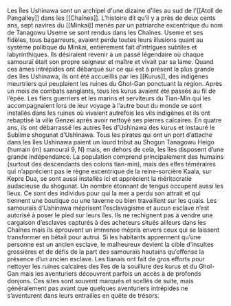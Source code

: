 Les Îles Ushinawa sont un archipel d'une dizaine d'iles au sud de l'[[Atoll de Pangalley]] dans les [[Chaînes]].
L’histoire dit qu’il y a près de deux cents ans, sept navires du [[Minkai]] menés par un patriarche excentrique du nom de Tanagowu Useme se sont rendus dans les Chaînes. Useme et ses fidèles, tous bagarreurs, avaient perdu toutes leurs illusions quant au système politique du Minkai, entièrement fait d’intrigues subtiles et labyrinthiques. Ils désiraient revenir à un passé légendaire où chaque samouraï était son propre seigneur et maître et vivait par sa lame. Quand ces âmes intrépides ont débarqué sur ce qui est à présent la plus grande des îles Ushinawa, ils ont été accueillis par les [[Kurus]], des indigènes meurtriers qui peuplaient les ruines du Ghol-Gan ponctuant la région. Après un mois de combats sanglants, tous les kurus avaient été passés au fil de l’épée. Les fiers guerriers et les marins et serviteurs du Tian-Min qui les accompagnaient lors de leur voyage à l’autre bout du monde se sont installés dans les ruines où vivaient autrefois les vils indigènes et ils ont rebaptisé la ville Genzei après avoir nettoyé ses pierres calcaires.
En quatre ans, ils ont débarrassé les autres îles d’Ushinawa des kurus et instauré le Sublime shogunat d’Ushinawa. Tous les pirates qui ont un port d’attache dans les îles Ushinawa paient un lourd tribut au Shogun Tanagowu Heigo (humain (m) samouraï 9, N) mais, en dehors de cela, les îles disposent d’une grande indépendance. La population comprend principalement des humains (surtout des descendants des colons tian-min), mais des elfes téméraires qui n’apprécient pas le règne excentrique de la reine-sorcière Kaala, sur Kepre Dua, se sont aussi installés ici et apprécient la méritocratie audacieuse du shogunat. Un nombre étonnant de tengus occupent aussi les lieux. Ce sont des individus pour qui la mer a perdu son attrait et qui tiennent une boutique ou une taverne ou bien travaillent sur les quais.
Les samouraïs d’Ushinawa méprisent l’esclavagisme et aucun esclave n’est autorisé à poser le pied sur leurs îles. Ils ne rechignent pas à vendre une cargaison d’esclaves capturés à des acheteurs situés ailleurs dans les Chaînes mais ils éprouvent un immense mépris envers ceux qui se laissent transformer en bétail pour autrui. Si les habitants apprennent qu’une personne est un ancien esclave, le malheureux devient la cible d’insultes grossières et de défis de la part des samouraïs hautains qu’offense la présence d’un ancien esclave.
Les tianais ont fait de gros efforts pour nettoyer les ruines calcaires des îles de la souillure des kurus et du Ghol-Gan mais les aventuriers découvrent parfois un accès à de profonds donjons. Ces sites sont souvent marqués et scellés de suite, mais généralement pas avant que quelques aventuriers intrépides ne s’aventurent dans leurs entrailles en quête de trésors.